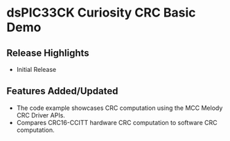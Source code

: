 # dsPIC33CK Curiosity CRC Basic Demo

## Release Highlights
- Initial Release

## Features Added/Updated
- The code example showcases CRC computation using the MCC Melody CRC Driver APIs.
- Compares CRC16-CCITT hardware CRC computation to software CRC computation.